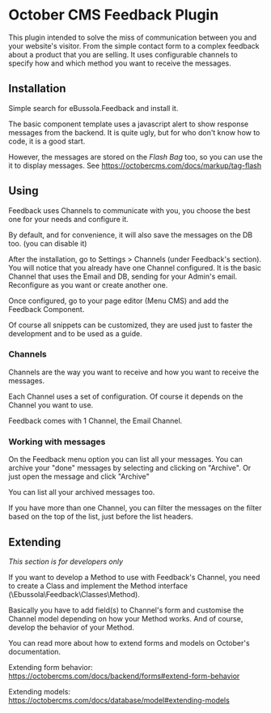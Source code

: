 October CMS Feedback Plugin
===========================

This plugin intended to solve the miss of communication between you and your website's visitor.
From the simple contact form to a complex feedback about a product that you are selling.
It uses configurable channels to specify how and which method you want to receive the messages.

## Installation

Simple search for eBussola.Feedback and install it.

The basic component template uses a javascript alert to show response messages from the backend.
It is quite ugly, but for who don't know how to code, it is a good start.

However, the messages are stored on the *Flash Bag* too, so you can use the it to display messages.
See https://octobercms.com/docs/markup/tag-flash

## Using

Feedback uses Channels to communicate with you, you choose the best one for your needs and configure it.

By default, and for convenience, it will also save the messages on the DB too. (you can disable it)

After the installation, go to Settings > Channels (under Feedback's section).
You will notice that you already have one Channel configured. It is the basic Channel that uses the Email and DB,
sending for your Admin's email.
Reconfigure as you want or create another one.

Once configured, go to your page editor (Menu CMS) and add the Feedback Component.

Of course all snippets can be customized, they are used just to faster the development and to be used as a guide.

### Channels

Channels are the way you want to receive and how you want to receive the messages.

Each Channel uses a set of configuration. Of course it depends on the Channel you want to use.

Feedback comes with 1 Channel, the Email Channel.

### Working with messages

On the Feedback menu option you can list all your messages.
You can archive your "done" messages by selecting and clicking on "Archive".
Or just open the message and click "Archive"

You can list all your archived messages too.

If you have more than one Channel, you can filter the messages on the filter based on the top of the list, just before 
the list headers.

## Extending

_This section is for developers only_

If you want to develop a Method to use with Feedback's Channel, you need to create a Class and implement the
Method interface (\Ebussola\Feedback\Classes\Method).

Basically you have to add field(s) to Channel's form and customise the Channel model depending on how your Method works.
And of course, develop the behavior of your Method.

You can read more about how to extend forms and models on October's documentation.

Extending form behavior: https://octobercms.com/docs/backend/forms#extend-form-behavior

Extending models: https://octobercms.com/docs/database/model#extending-models